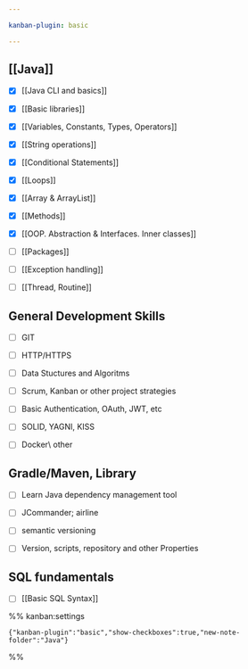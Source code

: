 ```yaml
---

kanban-plugin: basic

---
```


## [[Java]]

- [x] [[Java CLI and basics]]
- [x] [[Basic libraries]]
- [x] [[Variables, Constants, Types, Operators]]
- [x] [[String operations]]
- [x] [[Conditional Statements]]
- [x] [[Loops]]
- [x] [[Array & ArrayList]]
- [x] [[Methods]]
- [x] [[OOP. Abstraction & Interfaces. Inner classes]]
- [ ] [[Packages]]
- [ ] [[Exception handling]]
- [ ] [[Thread, Routine]]


## General Development Skills

- [ ] GIT
- [ ] HTTP/HTTPS
- [ ] Data Stuctures and Algoritms
- [ ] Scrum, Kanban or other project strategies
- [ ] Basic Authentication, OAuth, JWT, etc
- [ ] SOLID, YAGNI, KISS
- [ ] Docker\ other


## Gradle/Maven, Library

- [ ] Learn Java dependency management tool
- [ ] JCommander; airline
- [ ] semantic versioning
- [ ] Version, scripts, repository and other Properties


## SQL fundamentals

- [ ] [[Basic SQL Syntax]]




%% kanban:settings
```
{"kanban-plugin":"basic","show-checkboxes":true,"new-note-folder":"Java"}
```
%%